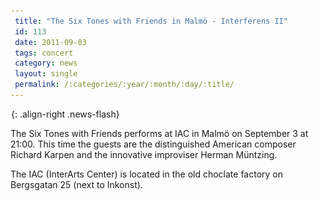 ```yaml
---
 title: "The Six Tones with Friends in Malmö - Interferens II"
 id: 113
 date: 2011-09-03
 tags: concert
 category: news
 layout: single
 permalink: /:categories/:year/:month/:day/:title/
---
```

![image-right](/assets/images/spacer.gif){: .align-right .news-flash}

The Six Tones with Friends performs at IAC in Malmö on September 3 at 21:00. This time the guests are the distinguished American composer Richard Karpen and the innovative improviser Herman M&uuml;ntzing.
</p>
<p>
The IAC (InterArts Center) is located in the old choclate factory on Bergsgatan 25 (next to Inkonst).


